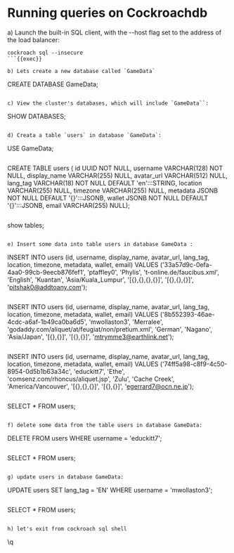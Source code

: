 # Running queries on Cockroachdb 

a) Launch the built-in SQL client, with the --host flag set to the address of the load balancer:

```
cockroach sql --insecure
```{{exec}}

b) Lets create a new database called `GameData`

```
CREATE DATABASE GameData;
```{{exec}}

c) View the cluster's databases, which will include `GameData``:

```
SHOW DATABASES;
```{{exec}}

d) Creata a table `users` in database `GameData`:

```
USE GameData;
```{{exec}}

```
CREATE TABLE users (
  id UUID NOT NULL,
  username VARCHAR(128) NOT NULL,
  display_name VARCHAR(255) NULL,
  avatar_url VARCHAR(512) NULL,
  lang_tag VARCHAR(18) NOT NULL DEFAULT 'en':::STRING,
  location VARCHAR(255) NULL,
  timezone VARCHAR(255) NULL,
  metadata JSONB NOT NULL DEFAULT '{}':::JSONB,
  wallet JSONB NOT NULL DEFAULT '{}':::JSONB,
  email VARCHAR(255) NULL);
```{{exec}}

```
show tables;
```{{exec}}

e) Insert some data into table users in database GameData :

```
INSERT INTO users (id, username, display_name, avatar_url, lang_tag, location, timezone, metadata, wallet, email) VALUES ('33a57d9c-0efa-4aa0-99cb-9eecb876fef1', 'ptaffley0', 'Phylis', 't-online.de/faucibus.xml', 'English', 'Kuantan', 'Asia/Kuala_Lumpur', '[{},{},{},{}]', '[{},{},{}]', 'pitshak0@addtoany.com');
```{{exec}}

```
INSERT INTO users (id, username, display_name, avatar_url, lang_tag, location, timezone, metadata, wallet, email) VALUES ('8b552393-46ae-4cdc-a6af-1b49ca0ba6d5', 'mwollaston3', 'Merralee', 'godaddy.com/aliquet/at/feugiat/non/pretium.xml', 'German', 'Nagano', 'Asia/Japan', '[{},{}]', '[{},{}]', 'mtrymme3@earthlink.net');
```{{exec}}

```
INSERT INTO users (id, username, display_name, avatar_url, lang_tag, location, timezone, metadata, wallet, email) VALUES ('74ff5a98-c8f9-4c50-8954-0d5b1b63a34c', 'educkitt7', 'Ethe', 'comsenz.com/rhoncus/aliquet.jsp', 'Zulu', 'Cache Creek', 'America/Vancouver', '[{},{},{}]', '[{},{}]', 'egerrard7@ocn.ne.jp');
```{{exec}}

```
SELECT * FROM users;
```{{exec}}

f) delete some data from the table users in database GameData:

```
DELETE FROM users WHERE username = 'educkitt7';
```{{exec}}

```
SELECT * FROM users;
```{{exec}}

g) update users in database GameData:

```
UPDATE users SET lang_tag = 'EN' WHERE username = 'mwollaston3';
```{{exec}}

```
SELECT * FROM users;
```{{exec}}

h) let's exit from cockroach sql shell
```
\q
```{{exec}}